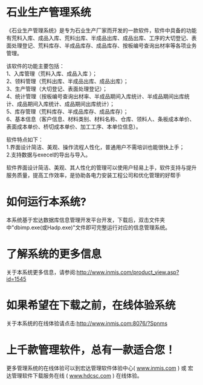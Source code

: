 # 石业生产管理系统

《石业生产管理系统》是专为石业生产厂家而开发的一款软件，软件中具备的功能有荒料入库、成品入库、荒料出库、半成品出库、成品出库、工序的大切登记、表面处理登记、荒料库存、半成品库存、成品库存、按板编号查询出材率等各项业务管理。

 该软件的功能主要包括：   
 1、入库管理（荒料入库、成品入库 ）；   
 2、领料管理（荒料出库、半成品出库、成品出库）；   
 3、生产管理（大切登记、表面处理登记）；   
 4、统计管理（按板编号查询出材率、半成品期间入库统计、半成品期间出库统计、成品期间入库统计、成品期间出库统计）；   
 5、库存管理（荒料库存、半成品库存、成品库存）；   
 6、基本信息（客户信息、材料类别、材料名称、仓库、领料人、条板成本单价、表面成本单价、桥切成本单价、加工工序、本单位信息）。 
 
 软件特点如下：   
 1.界面设计简洁、美观、操作流程人性化，普通用户不需培训也能很快上手；   
 2.支持数据与execel的导出与导入。 
 
   软件界面设计简洁、美观、其人性化的管理可以使用户轻易上手，软件支持与提升服务质量，提高工作效率，是协助各电力安装工程公司和优化管理的好帮手

# 如何运行本系统?

本系统基于宏达数据库信息管理开发平台开发，下载后，双击文件夹中"dbimp.exe(或Hadp.exe)"文件即可完整运行对应的信息管理系统。

# 了解系统的更多信息

关于本系统更多信息，请参阅:http://www.inmis.com/product_view.asp?id=1545

# 如果希望在下载之前，在线体验系统

关于本系统的在线体验请点击:http://www.inmis.com:8076/?Spnms

# 上千款管理软件，总有一款适合您！

更多管理系统的在线体验可以到宏达管理软件体验中心( www.inmis.com ) 或 宏达管理软件下载服务在线 ( www.hdcsc.com ) 在线体验。

